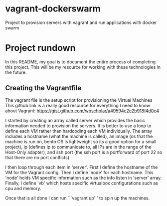# vagrant-dockerswarm
Project to provision servers with vagrant and run applications with docker swarm

# Project rundown
In this README, my goal is to document the entire process of completing this project. This will be my resource for working with these technologies in the future.

## Creating the Vagrantfile
The vagrant file is the setup script for provisioning the Virtual Machines
This github link is a really good resource for everything I need to know about Vagrant: https://gist.github.com/wpscholar/a49594e2e2b918f4d0c4

I started by creating an array called server which provides the basic information needed to provision the servers. It is better to use a loop to define each VM rather than hardcoding each VM individually.
The array includes a hostname (what the machine is called), an image (os that the machine is run on, bento OS is lightweight so its a good option for a small project), ip (defines ip to communicate to, all IPs are in the range of the Host-Only adapter), and ssh port (the ssh port is a portforward of port 22 so that there are no port conlficts)

I then loop through each item in 'server'. First I define the hostname of the VM for the Vagrant config. Then I define 'node' for each hostname. This 'node' holds VM specific information such as the info listen in 'server' array. Finally, I define 'vb' which hosts specific virtualbox configurations such as cpu and memory.

Once that is all done I can run ```vagrant up''' to spin up the machines.
